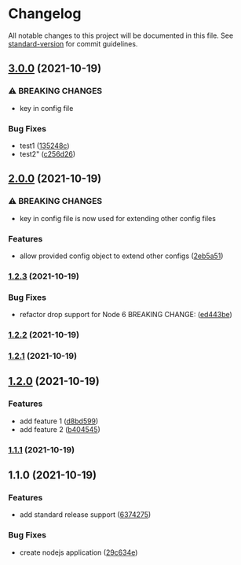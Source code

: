 # Changelog

All notable changes to this project will be documented in this file. See [standard-version](https://github.com/conventional-changelog/standard-version) for commit guidelines.

## [3.0.0](https://github.com/mingerlin/auto-changelog/compare/v2.0.0...v3.0.0) (2021-10-19)


### ⚠ BREAKING CHANGES

* key in config file

### Bug Fixes

* test1 ([135248c](https://github.com/mingerlin/auto-changelog/commit/135248cef6e36e03e25304e121942bab31754822))
* test2" ([c256d26](https://github.com/mingerlin/auto-changelog/commit/c256d26139f3c9efda69255d92e09264be463794))

## [2.0.0](https://github.com/mingerlin/auto-changelog/compare/v1.2.3...v2.0.0) (2021-10-19)


### ⚠ BREAKING CHANGES

* key in config file is now used for extending other config files

### Features

* allow provided config object to extend other configs ([2eb5a51](https://github.com/mingerlin/auto-changelog/commit/2eb5a510fee33de4ecc49eee37a724d4114a763d))

### [1.2.3](https://github.com/mingerlin/auto-changelog/compare/v1.2.2...v1.2.3) (2021-10-19)


### Bug Fixes

* refactor drop support for Node 6 BREAKING CHANGE: ([ed443be](https://github.com/mingerlin/auto-changelog/commit/ed443beea773ba2bd89d27be8b12875672c44cc6))

### [1.2.2](https://github.com/mingerlin/auto-changelog/compare/v1.2.1...v1.2.2) (2021-10-19)

### [1.2.1](https://github.com/mingerlin/auto-changelog/compare/v1.2.0...v1.2.1) (2021-10-19)

## [1.2.0](https://github.com/mingerlin/auto-changelog/compare/v1.1.1...v1.2.0) (2021-10-19)


### Features

* add feature 1 ([d8bd599](https://github.com/mingerlin/auto-changelog/commit/d8bd599b8cc016ed32604c4dcf56765778a5b8e2))
* add feature 2 ([b404545](https://github.com/mingerlin/auto-changelog/commit/b404545b17e387a67320debd1519590843acd9f5))

### [1.1.1](https://github.com/mingerlin/auto-changelog/compare/v1.1.0...v1.1.1) (2021-10-19)

## 1.1.0 (2021-10-19)


### Features

* add standard release support ([6374275](https://github.com/mingerlin/auto-changelog/commit/6374275e18270240e8ab209c39db3aec5d0be06a))


### Bug Fixes

* create nodejs application ([29c634e](https://github.com/mingerlin/auto-changelog/commit/29c634ea98b55cb8475af5084cb8661396630785))
